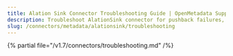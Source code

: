 ```yaml
---
title: Alation Sink Connector Troubleshooting Guide | OpenMetadata Support
description: Troubleshoot AlationSink connector for pushback failures, API errors, or term mismatch.
slug: /connectors/metadata/alationsink/troubleshooting
---
```


{% partial file="/v1.7/connectors/troubleshooting.md" /%}

